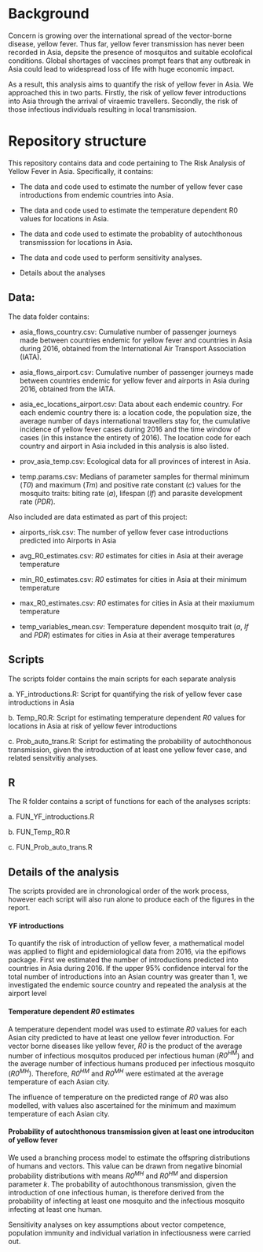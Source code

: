 # Background

Concern is growing over the international spread of the vector-borne disease, yellow fever. Thus far, yellow fever transmission has never been recorded in Asia, depsite the presence of mosquitos and suitable ecolofical conditions. Global shortages of vaccines prompt fears that any outbreak in Asia could lead to widespread loss of life with huge economic impact. 

As a result, this analysis aims to quantify the risk of yellow fever in Asia. We approached this in two parts. Firstly, the risk of yellow fever introductions into Asia through the arrival of viraemic travellers. Secondly, the risk of those infectious individuals resulting in local transmission. 

# Repository structure

This repository contains data and code pertaining to The Risk Analysis of Yellow Fever in Asia. 
Specifically, it contains: 

* The data and code used to estimate the number of yellow fever case introductions from endemic countries 
into Asia. 

* The data and code used to estimate the temperature dependent R0 values for locations in Asia.

* The data and code used to estimate the probablity of autochthonous transmisssion for locations in Asia. 

* The data and code used to perform sensitivity analyses. 

* Details about the analyses 


## Data: 

The data folder contains: 

* asia_flows_country.csv: Cumulative number of passenger journeys made between countries endemic for yellow fever and countries in Asia during 2016, obtained from the International Air Transport Association (IATA).

* asia_flows_airport.csv: Cumulative number of passenger journeys made between countries endemic for yellow fever 
and airports in Asia during 2016, obtained from the IATA.

* asia_ec_locations_airport.csv: Data about each endemic country. For each endemic country there is: 
a location code, the population size, the average number of days international travellers stay for, the cumulative incidence of yellow 
fever cases during 2016 and the time window of cases (in this instance the entirety of 2016). The location code for 
each country and airport in Asia included in this analysis is also listed. 

* prov_asia_temp.csv: Ecological data for all provinces of interest in Asia. 

* temp.params.csv: Medians of parameter samples for thermal minimum (*T0*) and maximum (*Tm*) and 
positive rate constant (*c*) values for the mosquito traits: biting rate (*a*), lifespan (*lf*) and 
parasite development rate (*PDR*). 


Also included are data estimated as part of this project: 

* airports_risk.csv: The number of yellow fever case introductions predicted into Airports in Asia 

* avg_R0_estimates.csv: *R0* estimates for cities in Asia at their average temperature 

* min_R0_estimates.csv: *R0* estimates for cities in Asia at their minimum temperature 

* max_R0_estimates.csv: *R0* estimates for cities in Asia at their maxiumum temperature 

* temp_variables_mean.csv: Temperature dependent mosquito trait (*a*, *lf* and *PDR*) estimates for cities in Asia at
their average temperatures


## Scripts
The scripts folder contains the main scripts for each separate analysis

a. YF_introductions.R: Script for quantifying the risk of yellow fever case introductions in Asia

b. Temp_R0.R: Script for estimating temperature dependent *R0* values for locations in Asia 
at risk of yellow fever introductions 

c. Prob_auto_trans.R: Script for estimating the probability of autochthonous transmission, 
given the introduction of at least one yellow fever case, and related sensitvitiy analyses. 


## R 


The R folder contains a script of functions for each of the analyses scripts: 

a. FUN_YF_introductions.R

b. FUN_Temp_R0.R

c. FUN_Prob_auto_trans.R


## Details of the analysis 

The scripts provided are in chronological order of the work process, however each script will also run alone to produce each of the figures in the report. 


#### YF introductions

To quantify the risk of introduction of yellow fever, a mathematical model was applied to flight and epidemiological data from 2016, via the epiflows package. First we estimated the number of introductions predicted into countries in Asia during 2016. If the upper 95% confidence interval for the total number of introductions into an Asian country was greater than 1, we investigated the endemic source country and repeated the analysis at the airport level

#### Temperature dependent *R0* estimates 

A temperature dependent model was used to estimate *R0* values for each Asian city predicted to have at least one yellow fever introduction. For vector borne diseases like yellow fever, *R0* is the product of the average number of infectious mosquitos produced per infectious human (*R0<sup>HM</sup>*) and the average number of infectious humans produced per infectious mosquito (*R0<sup>MH</sup>*). Therefore, *R0<sup>HM</sup>* and *R0<sup>MH</sup>* were estimated at the average temperature of each Asian city. 

The influence of temperature on the predicted range of *R0* was also modelled, with values also ascertained for the minimum and maximum temperature of each Asian city.

#### Probability of autochthonous transmission given at least one introduciton of yellow fever

We used a branching process model to estimate the offspring distributions of humans and vectors. This value can be drawn from negative binomial probability distributions with means *R0<sup>MH</sup>* and *R0<sup>HM</sup>* and dispersion parameter *k*. The probability of autochthonous transmission, given the introduction of one infectious human, is therefore derived from the probability of infecting at least one mosquito and the infectious mosquito infecting at least one human.

Sensitivity analyses on key assumptions about vector competence, population immunity and individual variation in infectiousness were carried out. 

